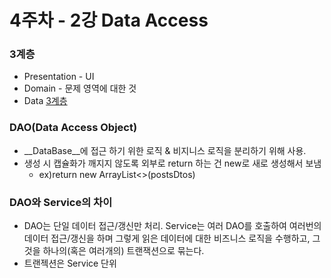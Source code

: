 # 4주차 - 2강 Data Access


### 3계층
* Presentation - UI
* Domain - 문제 영역에 대한 것
* Data
[3계층](https://martinfowler.com/bliki/images/presentationDomainDataLayering/all_more.png)

### DAO(Data Access Object)
* __DataBase__에 접근 하기 위한 로직 & 비지니스 로직을 분리하기 위해 사용.
* 생성 시 캡슐화가 깨지지 않도록 외부로 return 하는 건 new로 새로 생성해서 보냄
  * ex)return new ArrayList<>(postsDtos)


### DAO와 Service의 차이
* DAO는 단일 데이터 접근/갱신만 처리. Service는 여러 DAO를 호출하여 여러번의 데이터 접근/갱신을 하며 그렇게 읽은 데이터에 대한 비즈니스 로직을 수행하고, 그것을 하나의(혹은 여러개의) 트랜잭션으로 묶는다. 
* 트랜젝션은 Service 단위 

